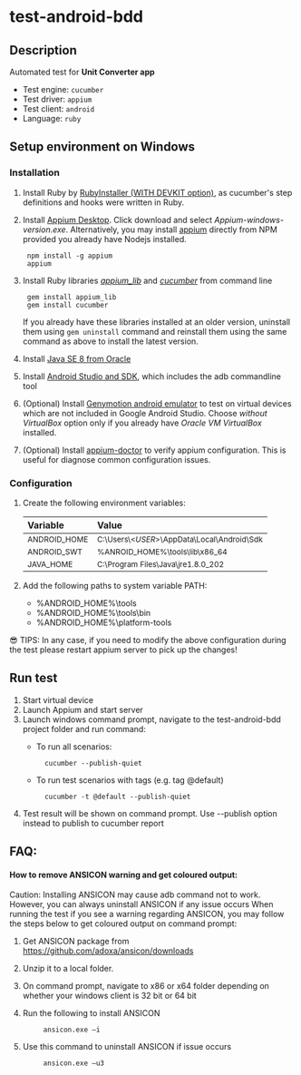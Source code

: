 # test-android-bdd
## Description
Automated test for __Unit Converter app__

* Test engine: `cucumber`
* Test driver: `appium`
* Test client: `android`
* Language: `ruby`

## Setup environment on Windows
### Installation
1. Install Ruby by [RubyInstaller (WITH DEVKIT option)](https://rubyinstaller.org/downloads/), as cucumber's step definitions and hooks were written in Ruby.
1. Install [Appium Desktop](http://appium.io/). Click download and select _Appium-windows-version.exe_.
Alternatively, you may install [appium](https://www.npmjs.com/package/appium) directly from NPM provided you already have Nodejs installed.

        npm install -g appium
        appium
1. Install Ruby libraries [_appium_lib_](https://rubygems.org/gems/appium_lib) and [_cucumber_](https://rubygems.org/gems/cucumber) from command line

        gem install appium_lib
        gem install cucumber

    If you already have these libraries installed at an older version, uninstall them using `gem uninstall` command and reinstall them using the same command as above to install the latest version.

1. Install [Java SE 8 from Oracle](https://www.oracle.com/ca-en/java/technologies/javase/javase-jdk8-downloads.html)
1. Install [Android Studio and SDK](https://developer.android.com/studio#downloads), which includes the adb commandline tool
1. (Optional) Install [Genymotion android emulator](https://www.genymotion.com/download/) to test on virtual devices which are not included in Google Android Studio. 
Choose _without VirtualBox_ option only if you already have _Oracle VM VirtualBox_ installed.
1. (Optional) Install [appium-doctor](https://github.com/appium/appium-doctor) to verify appium configuration. This is useful for diagnose common configuration issues.

### Configuration
1. Create the following environment variables:

     Variable    | Value |
     :------     |:---   |
     <sup>ANDROID_HOME | <sup>C:\Users\\<_USER_\>\AppData\Local\Android\Sdk |
     <sup>ANDROID_SWT  | <sup>%ANROID_HOME%\tools\lib\x86_64 |
     <sup>JAVA_HOME    | <sup>C:\Program Files\Java\jre1.8.0_202 |

1. Add the following paths to system variable PATH:

    * %ANDROID_HOME%\tools
    * %ANDROID_HOME%\tools\bin
    * %ANDROID_HOME%\platform-tools

:sunglasses: 
TIPS: In any case, if you need to modify the above configuration during the test please restart appium server to pick up the changes!

## Run test
1. Start virtual device
1. Launch Appium and start server
1. Launch windows command prompt, navigate to the test-android-bdd project folder and run command:
    * To run all scenarios: 
        
            cucumber --publish-quiet

    * To run test scenarios with tags (e.g. tag @default)

            cucumber -t @default --publish-quiet

1. Test result will be shown on command prompt. Use --publish option instead to publish to cucumber report

## FAQ:    
#### How to remove ANSICON warning and get coloured output:         
Caution: Installing ANSICON may cause adb command not to work. However, you can always uninstall ANSICON if any issue occurs
When running the test if you see a warning regarding ANSICON, you may follow the steps below to get coloured output on command prompt:     
1. Get ANSICON package from https://github.com/adoxa/ansicon/downloads
1. Unzip it to a local folder. 
1. On command prompt, navigate to x86 or x64 folder depending on whether your windows client is 32 bit or 64 bit
1. Run the following to install ANSICON
        
            ansicon.exe –i
1. Use this command to uninstall ANSICON if issue occurs

            ansicon.exe –u3